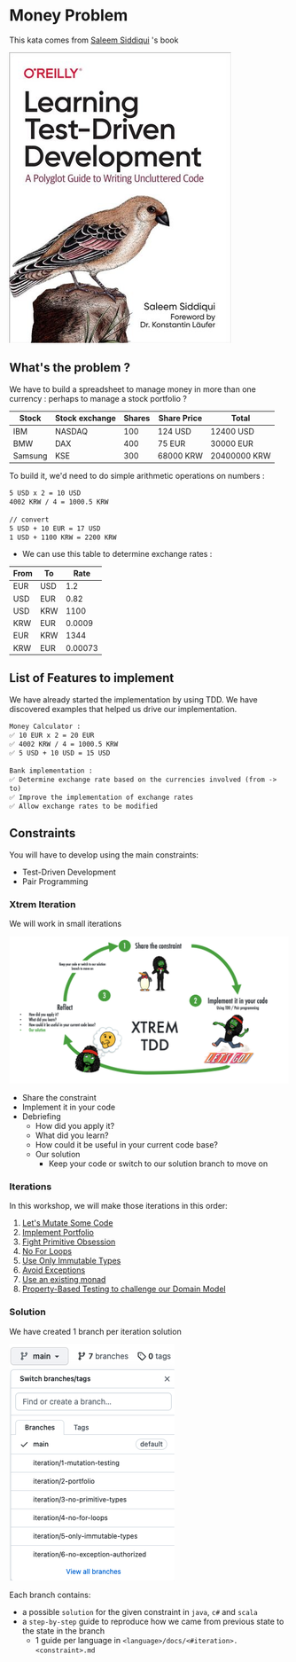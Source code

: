 # Money Problem
This kata comes from [Saleem Siddiqui](https://www.linkedin.com/in/ssiddiqui/) 's book

[![img/Learning-Test-Driven-Development.jpg](img/Learning-Test-Driven-Development.jpg)](https://www.oreilly.com/library/view/learning-test-driven-development/9781098106461/)

## What's the problem ?
We have  to build a spreadsheet to manage money in more than one currency : perhaps to manage a stock portfolio ?

| Stock | Stock exchange | Shares | Share Price | Total |
|---|---|---|---|---|
| IBM | NASDAQ | 100 | 124 USD | 12400 USD |
| BMW | DAX | 400 | 75 EUR | 30000 EUR |
| Samsung | KSE | 300 | 68000 KRW | 20400000 KRW |

To build it, we'd need to do simple arithmetic operations on numbers :

```text
5 USD x 2 = 10 USD
4002 KRW / 4 = 1000.5 KRW

// convert
5 USD + 10 EUR = 17 USD
1 USD + 1100 KRW = 2200 KRW
```

* We can use this table to determine exchange rates :

| From | To   | Rate    |
|------|------|---------|
| EUR  | USD  | 1.2     |
| USD  | EUR  | 0.82    |
| USD  | KRW  | 1100    |
| KRW  | EUR  | 0.0009  |
| EUR  | KRW  | 1344    |
| KRW  | EUR  | 0.00073 |

## List of Features to implement
We have already started the implementation by using TDD. We have discovered examples that helped us drive our implementation.

```text
Money Calculator :
✅ 10 EUR x 2 = 20 EUR
✅ 4002 KRW / 4 = 1000.5 KRW
✅ 5 USD + 10 USD = 15 USD

Bank implementation :
✅ Determine exchange rate based on the currencies involved (from -> to)
✅ Improve the implementation of exchange rates
✅ Allow exchange rates to be modified
```

## Constraints
You will have to develop using the main constraints:

- Test-Driven Development
- Pair Programming

### Xtrem Iteration
We will work in small iterations

![Xtrem iteration](img/xtrem-tdd.png)

- Share the constraint
- Implement it in your code
- Debriefing
	- How did you apply it?
	- What did you learn?
	- How could it be useful in your current code base?
	- Our solution
		- Keep your code or switch to our solution branch to move on

### Iterations
In this workshop, we will make those iterations in this order:

1. [Let's Mutate Some Code](facilitation/1.mutation-testing.md)
2. [Implement Portfolio](facilitation/2.portfolio.md)
3. [Fight Primitive Obsession](facilitation/3.no-primitive-types.md)
4. [No For Loops](facilitation/4.no-for-loops.md)
5. [Use Only Immutable Types](facilitation/5.only-immutable-types.md)
6. [Avoid Exceptions](facilitation/6.no-exception-authorized.md)
7. [Use an existing monad](facilitation/7.use-existing-monad.md)
8. [Property-Based Testing to challenge our Domain Model](facilitation/8.bank-properties.md)

### Solution
We have created 1 branch per iteration solution

![Branches](img/branches.png)

Each branch contains:
- a possible `solution` for the given constraint in `java`, `c#` and `scala`
- a `step-by-step` guide to reproduce how we came from previous state to the state in the branch
  - 1 guide per language in `<language>/docs/<#iteration>.<constraint>.md`
